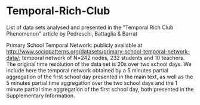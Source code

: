 # Temporal-Rich-Club
List of data sets analysed and presented in the "Temporal Rich Club Phenomenon" article by Pedreschi, Battaglia & Barrat

Primary School Temporal Network: publicly available at http://www.sociopatterns.org/datasets/primary-school-temporal-network-data/; temporal network of N=242 nodes, 232 students and 10 teachers. The original time resolution of the data set is 20s over two school days. We include here the temporal network obtained by a 5 minutes partial aggregation of the first school day presented in the main text, as well as the 5 minutes partial time aggregation over the two school days and the 1 minute partial time aggregation of the first school day, both presented in the Supplementary Information.
